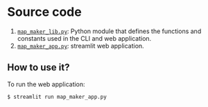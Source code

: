 # Source code

1. [`map_maker_lib.py`](map_maker_lib.py): Python module that defines the
   functions and constants used in the CLI and web application.
1. [`map_maker_app.py`](map_maker_app.py): streamlit web application.


## How to use it?

To run the web application:
```bash
$ streamlit run map_maker_app.py
```
